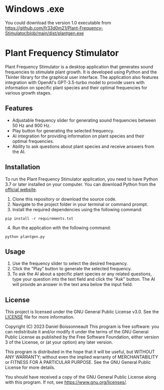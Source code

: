 # Windows .exe
You could download the version 1.0 executable from https://github.com/fr33d0m21/Plant-Frequency-Stimulator/blob/main/dist/plantgen.exe

# Plant Frequency Stimulator

Plant Frequency Stimulator is a desktop application that generates sound frequencies to stimulate plant growth. It is developed using Python and the Tkinter library for the graphical user interface. The application also features integration with OpenAI's GPT-3.5-turbo model to provide users with information on specific plant species and their optimal frequencies for various growth stages.

## Features

- Adjustable frequency slider for generating sound frequencies between 50 Hz and 900 Hz.
- Play button for generating the selected frequency.
- AI integration for providing information on plant species and their optimal frequencies.
- Ability to ask questions about plant species and receive answers from the AI.

## Installation

To run the Plant Frequency Stimulator application, you need to have Python 3.7 or later installed on your computer. You can download Python from the [official website](https://www.python.org/downloads/).

1. Clone this repository or download the source code.
2. Navigate to the project folder in your terminal or command prompt.
3. Install the required dependencies using the following command:

```
pip install -r requirements.txt
```

4. Run the application with the following command:

```
python plantgen.py
```

## Usage

1. Use the frequency slider to select the desired frequency.
2. Click the "Play" button to generate the selected frequency.
3. To ask the AI about a specific plant species or any related questions, type your question into the text field and click the "Ask" button. The AI will provide an answer in the text area below the input field.

## License

This project is licensed under the GNU General Public License v3.0. See the [LICENSE](LICENSE) file for more information.

Copyright (C) 2023 Daniel Boissonneault
This program is free software: you can redistribute it and/or modify
it under the terms of the GNU General Public License as published by
the Free Software Foundation, either version 3 of the License, or
(at your option) any later version.

This program is distributed in the hope that it will be useful,
but WITHOUT ANY WARRANTY; without even the implied warranty of
MERCHANTABILITY or FITNESS FOR A PARTICULAR PURPOSE.  See the
GNU General Public License for more details.

You should have received a copy of the GNU General Public License
along with this program.  If not, see <https://www.gnu.org/licenses/>.

